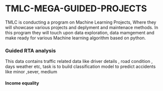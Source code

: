 # TMLC-MEGA-GUIDED-PROJECTS
TMLC is conducting a program on Machine Learning Projects, Where they will showcase various projects and deplyment and maintenace methods.
In this program they will touch upon data exploration, data mamgement and make ready for various  Machine learning algorithm based on python.

### Guided RTA analysis
This data contains traffic related data like driver details , road condition , days weather etc, task is to build classification model to predict 
accidents like minor ,sever, medium 


#### Income equality 
